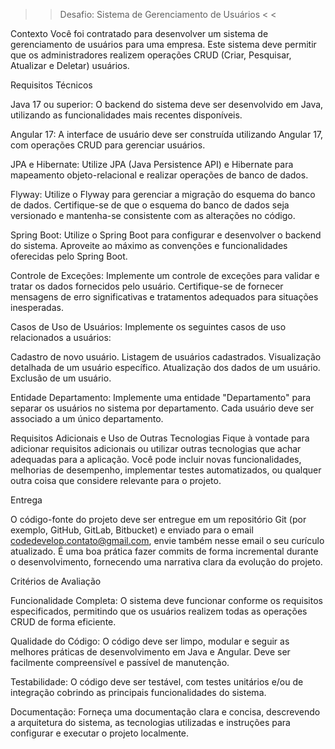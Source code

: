 > > Desafio: Sistema de Gerenciamento de Usuários < <

Contexto
Você foi contratado para desenvolver um sistema de gerenciamento de usuários para uma empresa. Este sistema deve permitir que os administradores realizem operações CRUD (Criar, Pesquisar, Atualizar e Deletar) usuários.

Requisitos Técnicos


Java 17 ou superior: O backend do sistema deve ser desenvolvido em Java, utilizando as funcionalidades mais recentes disponíveis.

Angular 17: A interface de usuário deve ser construída utilizando Angular 17, com operações CRUD para gerenciar usuários.

JPA e Hibernate: Utilize JPA (Java Persistence API) e Hibernate para mapeamento objeto-relacional e realizar operações de banco de dados.

Flyway: Utilize o Flyway para gerenciar a migração do esquema do banco de dados. Certifique-se de que o esquema do banco de dados seja versionado e mantenha-se consistente com as alterações no código.

Spring Boot: Utilize o Spring Boot para configurar e desenvolver o backend do sistema. Aproveite ao máximo as convenções e funcionalidades oferecidas pelo Spring Boot.

Controle de Exceções: Implemente um controle de exceções para validar e tratar os dados fornecidos pelo usuário. Certifique-se de fornecer mensagens de erro significativas e tratamentos adequados para situações inesperadas.

Casos de Uso de Usuários: Implemente os seguintes casos de uso relacionados a usuários:

Cadastro de novo usuário.
Listagem de usuários cadastrados.
Visualização detalhada de um usuário específico.
Atualização dos dados de um usuário.
Exclusão de um usuário.



Entidade Departamento: Implemente uma entidade "Departamento" para separar os usuários no sistema por departamento. Cada usuário deve ser associado a um único departamento.


Requisitos Adicionais e Uso de Outras Tecnologias
Fique à vontade para adicionar requisitos adicionais ou utilizar outras tecnologias que achar adequadas para a aplicação. Você pode incluir novas funcionalidades, melhorias de desempenho, implementar testes automatizados, ou qualquer outra coisa que considere relevante para o projeto.

Entrega

O código-fonte do projeto deve ser entregue em um repositório Git (por exemplo, GitHub, GitLab, Bitbucket) e enviado para o email codedevelop.contato@gmail.com, envie também nesse email o seu curículo atualizado.
É uma boa prática fazer commits de forma incremental durante o desenvolvimento, fornecendo uma narrativa clara da evolução do projeto.


Critérios de Avaliação


Funcionalidade Completa: O sistema deve funcionar conforme os requisitos especificados, permitindo que os usuários realizem todas as operações CRUD de forma eficiente.

Qualidade do Código: O código deve ser limpo, modular e seguir as melhores práticas de desenvolvimento em Java e Angular. Deve ser facilmente compreensível e passível de manutenção.

Testabilidade: O código deve ser testável, com testes unitários e/ou de integração cobrindo as principais funcionalidades do sistema.

Documentação: Forneça uma documentação clara e concisa, descrevendo a arquitetura do sistema, as tecnologias utilizadas e instruções para configurar e executar o projeto localmente.
